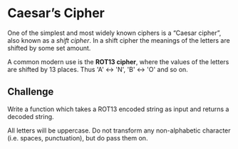 # Caesar’s Cipher

One of the simplest and most widely known ciphers is a “Caesar cipher”, also known as a *shift cipher*. In a shift cipher the meanings of the letters are shifted by some set amount.

A common modern use is the **ROT13 cipher**, where the values of the letters are shifted by 13 places. Thus 'A' ↔ 'N', 'B' ↔ 'O' and so on.

## Challenge

Write a function which takes a ROT13 encoded string as input and returns a decoded string.

All letters will be uppercase. Do not transform any non-alphabetic character (i.e. spaces, punctuation), but do pass them on.
